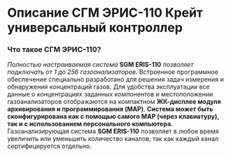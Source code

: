 # Описание СГМ ЭРИС-110 Крейт универсальный контроллер
### Что такое СГМ ЭРИС-110?
*Полностью настраиваемая система* **SGM ERIS-110** *позволяет подключать от 1 до 256 газоанализаторов.* Встроенное программное обеспечение специально разработано для решения задач измерения и обнаружения концентраций газов. Для удобства эксплуатации все данные о концентрациях заданных компонентов и местоположении газоанализаторов отображаются на компактном **ЖК-дисплее модуля архивирования и программирования (MAP)**.
**Система может быть сконфигурирована как с помощью самого MAP (через клавиатуру), так и с использованием персонального компьютера.**
Газоанализирующая система **SGM ERIS-110** позволяет в любое время увеличить или уменьшить количество каналов, так как каждый канал сертифицируется отдельно.